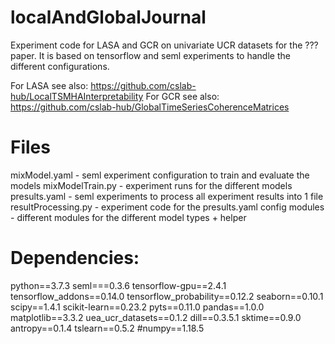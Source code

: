 # localAndGlobalJournal
Experiment code for LASA and GCR on univariate UCR datasets for the ??? paper. It is based on tensorflow and seml experiments to handle the different configurations.


For LASA see also: https://github.com/cslab-hub/LocalTSMHAInterpretability
For GCR see also: https://github.com/cslab-hub/GlobalTimeSeriesCoherenceMatrices

# Files
mixModel.yaml - seml experiment configuration to train and evaluate the models 
mixModelTrain.py - experiment runs for the different models
presults.yaml - seml experiments to process all experiment results into 1 file
resultProcessing.py - experiment code for the presults.yaml config
modules - different modules for the different model types + helper

# Dependencies:

python==3.7.3
seml===0.3.6
tensorflow-gpu==2.4.1
tensorflow_addons==0.14.0
tensorflow_probability==0.12.2
seaborn==0.10.1
scipy==1.4.1
scikit-learn==0.23.2
pyts==0.11.0
pandas==1.0.0
matplotlib==3.3.2
uea_ucr_datasets==0.1.2
dill==0.3.5.1
sktime==0.9.0
antropy==0.1.4
tslearn==0.5.2
#numpy==1.18.5
